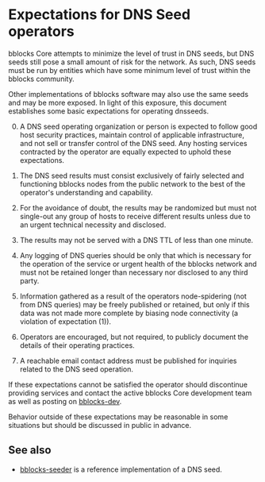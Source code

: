 Expectations for DNS Seed operators
====================================

bblocks Core attempts to minimize the level of trust in DNS seeds,
but DNS seeds still pose a small amount of risk for the network.
As such, DNS seeds must be run by entities which have some minimum
level of trust within the bblocks community.

Other implementations of bblocks software may also use the same
seeds and may be more exposed. In light of this exposure, this
document establishes some basic expectations for operating dnsseeds.

0. A DNS seed operating organization or person is expected to follow good
host security practices, maintain control of applicable infrastructure,
and not sell or transfer control of the DNS seed. Any hosting services
contracted by the operator are equally expected to uphold these expectations.

1. The DNS seed results must consist exclusively of fairly selected and
functioning bblocks nodes from the public network to the best of the
operator's understanding and capability.

2. For the avoidance of doubt, the results may be randomized but must not
single-out any group of hosts to receive different results unless due to an
urgent technical necessity and disclosed.

3. The results may not be served with a DNS TTL of less than one minute.

4. Any logging of DNS queries should be only that which is necessary
for the operation of the service or urgent health of the bblocks
network and must not be retained longer than necessary nor disclosed
to any third party.

5. Information gathered as a result of the operators node-spidering
(not from DNS queries) may be freely published or retained, but only
if this data was not made more complete by biasing node connectivity
(a violation of expectation (1)).

6. Operators are encouraged, but not required, to publicly document the
details of their operating practices.

7. A reachable email contact address must be published for inquiries
related to the DNS seed operation.

If these expectations cannot be satisfied the operator should
discontinue providing services and contact the active bblocks
Core development team as well as posting on
[bblocks-dev](https://groups.google.com/forum/#!forum/bblocks-dev).

Behavior outside of these expectations may be reasonable in some
situations but should be discussed in public in advance.

See also
----------
- [bblocks-seeder](https://github.com/pooler/bblocks-seeder) is a reference implementation of a DNS seed.
